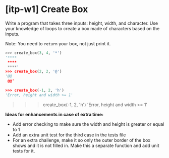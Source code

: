 # [itp-w1] Create Box

Write a program that takes three inputs: height, width, and character.
Use your knowledge of loops to create a box made of characters based on the inputs.

Note: You need to `return` your box, not just print it.

```python
>>> create_box(3, 4, '*')
'****
 ****
 ****'
>>> create_box(2, 2, '@')
'@@
 @@'
 
>>> create_box(-1, 2, 'h')
'Error, height and width >= 1'
```
>>> create_box(-1, 2, 'h')
'Error, height and width >= 1'

**Ideas for enhancements in case of extra time:**
- Add error checking to make sure the width and height is greater or equal to 1
- Add an extra unit test for the third case in the tests file
- For an extra challenge, make it so only the outer border of the box shows and it is not filled in.
  Make this a separate function and add unit tests for it.
